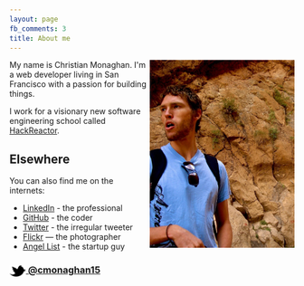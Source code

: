 ```yaml
---
layout: page
fb_comments: 3
title: About me
---
```


<img src="/res/christian-profile.png" width="256" align="right">

My name is Christian Monaghan. I'm a web developer living in San Francisco with a passion for building things.

I work for a visionary new software engineering school called [HackReactor](http://www.hackreactor.com/).

## Elsewhere

You can also find me on the internets:

- [LinkedIn](http://www.linkedin.com/in/christianmonaghan) - the professional
- [GitHub](https://github.com/cmonaghan) - the coder
- [Twitter](http://twitter.com/cmonaghan15) - the irregular tweeter
- [Flickr](http://www.flickr.com/photos/christianmonaghan/) — the photographer
- [Angel List](https://angel.co/christian-monaghan) - the startup guy

### [<img src="/res/twitter.png" width="29" height="20" style="display:inline-block;vertical-align:middle"> @cmonaghan15](http://twitter.com/cmonaghan15)
